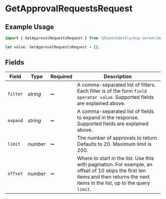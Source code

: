 # GetApprovalRequestsRequest

## Example Usage

```typescript
import { GetApprovalRequestsRequest } from "@launchdarkly/mcp-server/models/operations";

let value: GetApprovalRequestsRequest = {};
```

## Fields

| Field                                                                                                                                                                              | Type                                                                                                                                                                               | Required                                                                                                                                                                           | Description                                                                                                                                                                        |
| ---------------------------------------------------------------------------------------------------------------------------------------------------------------------------------- | ---------------------------------------------------------------------------------------------------------------------------------------------------------------------------------- | ---------------------------------------------------------------------------------------------------------------------------------------------------------------------------------- | ---------------------------------------------------------------------------------------------------------------------------------------------------------------------------------- |
| `filter`                                                                                                                                                                           | *string*                                                                                                                                                                           | :heavy_minus_sign:                                                                                                                                                                 | A comma-separated list of filters. Each filter is of the form `field operator value`. Supported fields are explained above.                                                        |
| `expand`                                                                                                                                                                           | *string*                                                                                                                                                                           | :heavy_minus_sign:                                                                                                                                                                 | A comma-separated list of fields to expand in the response. Supported fields are explained above.                                                                                  |
| `limit`                                                                                                                                                                            | *number*                                                                                                                                                                           | :heavy_minus_sign:                                                                                                                                                                 | The number of approvals to return. Defaults to 20. Maximum limit is 200.                                                                                                           |
| `offset`                                                                                                                                                                           | *number*                                                                                                                                                                           | :heavy_minus_sign:                                                                                                                                                                 | Where to start in the list. Use this with pagination. For example, an offset of 10 skips the first ten items and then returns the next items in the list, up to the query `limit`. |